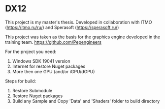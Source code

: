# DX12

This project is my master's thesis. Developed in collaboration with ITMO (https://itmo.ru/ru/) and Sperasoft (https://sperasoft.ru/)

This project was taken as the basis for the graphics engine developed in the training team. https://github.com/Pepengineers

For the project you need:
 1. Windows SDK 19041 version
 2. Internet for restore Nuget packages
 3. More then one GPU (and/or iGPU/dGPU)
 
Steps for build:
  1. Restore Submodule
  2. Restore Nuget packages
  3. Build any Sample and Copy 'Data' and 'Shaders' folder to build directory
